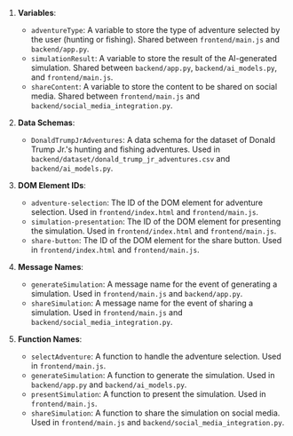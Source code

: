 1. **Variables**:
   - `adventureType`: A variable to store the type of adventure selected by the user (hunting or fishing). Shared between `frontend/main.js` and `backend/app.py`.
   - `simulationResult`: A variable to store the result of the AI-generated simulation. Shared between `backend/app.py`, `backend/ai_models.py`, and `frontend/main.js`.
   - `shareContent`: A variable to store the content to be shared on social media. Shared between `frontend/main.js` and `backend/social_media_integration.py`.

2. **Data Schemas**:
   - `DonaldTrumpJrAdventures`: A data schema for the dataset of Donald Trump Jr.'s hunting and fishing adventures. Used in `backend/dataset/donald_trump_jr_adventures.csv` and `backend/ai_models.py`.

3. **DOM Element IDs**:
   - `adventure-selection`: The ID of the DOM element for adventure selection. Used in `frontend/index.html` and `frontend/main.js`.
   - `simulation-presentation`: The ID of the DOM element for presenting the simulation. Used in `frontend/index.html` and `frontend/main.js`.
   - `share-button`: The ID of the DOM element for the share button. Used in `frontend/index.html` and `frontend/main.js`.

4. **Message Names**:
   - `generateSimulation`: A message name for the event of generating a simulation. Used in `frontend/main.js` and `backend/app.py`.
   - `shareSimulation`: A message name for the event of sharing a simulation. Used in `frontend/main.js` and `backend/social_media_integration.py`.

5. **Function Names**:
   - `selectAdventure`: A function to handle the adventure selection. Used in `frontend/main.js`.
   - `generateSimulation`: A function to generate the simulation. Used in `backend/app.py` and `backend/ai_models.py`.
   - `presentSimulation`: A function to present the simulation. Used in `frontend/main.js`.
   - `shareSimulation`: A function to share the simulation on social media. Used in `frontend/main.js` and `backend/social_media_integration.py`.